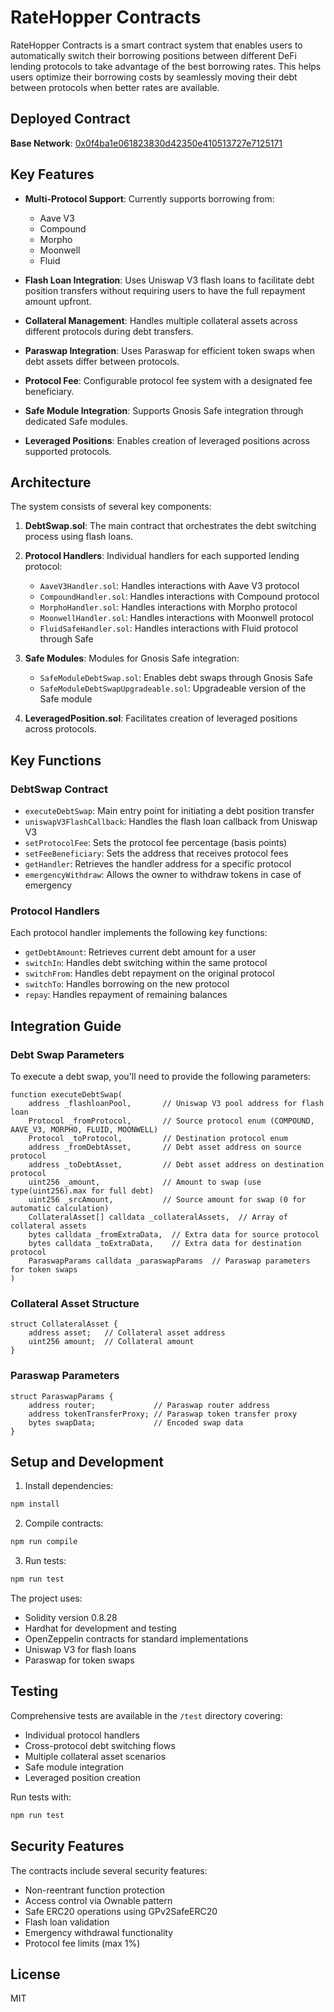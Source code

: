 # RateHopper Contracts

RateHopper Contracts is a smart contract system that enables users to automatically switch their borrowing positions between different DeFi lending protocols to take advantage of the best borrowing rates. This helps users optimize their borrowing costs by seamlessly moving their debt between protocols when better rates are available.

## Deployed Contract

**Base Network**: [0x0f4ba1e061823830d42350e410513727e7125171](https://basescan.org/address/0x0f4ba1e061823830d42350e410513727e7125171)

## Key Features

- **Multi-Protocol Support**: Currently supports borrowing from:
  - Aave V3
  - Compound
  - Morpho
  - Moonwell
  - Fluid

- **Flash Loan Integration**: Uses Uniswap V3 flash loans to facilitate debt position transfers without requiring users to have the full repayment amount upfront.

- **Collateral Management**: Handles multiple collateral assets across different protocols during debt transfers.

- **Paraswap Integration**: Uses Paraswap for efficient token swaps when debt assets differ between protocols.

- **Protocol Fee**: Configurable protocol fee system with a designated fee beneficiary.

- **Safe Module Integration**: Supports Gnosis Safe integration through dedicated Safe modules.

- **Leveraged Positions**: Enables creation of leveraged positions across supported protocols.

## Architecture

The system consists of several key components:

1. **DebtSwap.sol**: The main contract that orchestrates the debt switching process using flash loans.

2. **Protocol Handlers**: Individual handlers for each supported lending protocol:
   - `AaveV3Handler.sol`: Handles interactions with Aave V3 protocol
   - `CompoundHandler.sol`: Handles interactions with Compound protocol
   - `MorphoHandler.sol`: Handles interactions with Morpho protocol
   - `MoonwellHandler.sol`: Handles interactions with Moonwell protocol
   - `FluidSafeHandler.sol`: Handles interactions with Fluid protocol through Safe

3. **Safe Modules**: Modules for Gnosis Safe integration:
   - `SafeModuleDebtSwap.sol`: Enables debt swaps through Gnosis Safe
   - `SafeModuleDebtSwapUpgradeable.sol`: Upgradeable version of the Safe module

4. **LeveragedPosition.sol**: Facilitates creation of leveraged positions across protocols.

## Key Functions

### DebtSwap Contract

- `executeDebtSwap`: Main entry point for initiating a debt position transfer
- `uniswapV3FlashCallback`: Handles the flash loan callback from Uniswap V3
- `setProtocolFee`: Sets the protocol fee percentage (basis points)
- `setFeeBeneficiary`: Sets the address that receives protocol fees
- `getHandler`: Retrieves the handler address for a specific protocol
- `emergencyWithdraw`: Allows the owner to withdraw tokens in case of emergency

### Protocol Handlers

Each protocol handler implements the following key functions:
- `getDebtAmount`: Retrieves current debt amount for a user
- `switchIn`: Handles debt switching within the same protocol
- `switchFrom`: Handles debt repayment on the original protocol
- `switchTo`: Handles borrowing on the new protocol
- `repay`: Handles repayment of remaining balances

## Integration Guide

### Debt Swap Parameters

To execute a debt swap, you'll need to provide the following parameters:

```solidity
function executeDebtSwap(
    address _flashloanPool,       // Uniswap V3 pool address for flash loan
    Protocol _fromProtocol,       // Source protocol enum (COMPOUND, AAVE_V3, MORPHO, FLUID, MOONWELL)
    Protocol _toProtocol,         // Destination protocol enum
    address _fromDebtAsset,       // Debt asset address on source protocol
    address _toDebtAsset,         // Debt asset address on destination protocol
    uint256 _amount,              // Amount to swap (use type(uint256).max for full debt)
    uint256 _srcAmount,           // Source amount for swap (0 for automatic calculation)
    CollateralAsset[] calldata _collateralAssets,  // Array of collateral assets
    bytes calldata _fromExtraData,  // Extra data for source protocol
    bytes calldata _toExtraData,    // Extra data for destination protocol
    ParaswapParams calldata _paraswapParams  // Paraswap parameters for token swaps
)
```

### Collateral Asset Structure

```solidity
struct CollateralAsset {
    address asset;   // Collateral asset address
    uint256 amount;  // Collateral amount
}
```

### Paraswap Parameters

```solidity
struct ParaswapParams {
    address router;             // Paraswap router address
    address tokenTransferProxy; // Paraswap token transfer proxy
    bytes swapData;             // Encoded swap data
}
```

## Setup and Development

1. Install dependencies:
```bash
npm install
```

2. Compile contracts:
```bash
npm run compile
```

3. Run tests:
```bash
npm run test
```

The project uses:
- Solidity version 0.8.28
- Hardhat for development and testing
- OpenZeppelin contracts for standard implementations
- Uniswap V3 for flash loans
- Paraswap for token swaps

## Testing

Comprehensive tests are available in the `/test` directory covering:
- Individual protocol handlers
- Cross-protocol debt switching flows
- Multiple collateral asset scenarios
- Safe module integration
- Leveraged position creation

Run tests with:
```bash
npm run test
```

## Security Features

The contracts include several security features:
- Non-reentrant function protection
- Access control via Ownable pattern
- Safe ERC20 operations using GPv2SafeERC20
- Flash loan validation
- Emergency withdrawal functionality
- Protocol fee limits (max 1%)

## License

MIT

